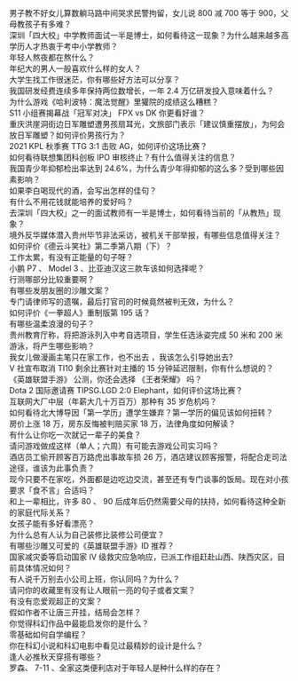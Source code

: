 男子教不好女儿算数躺马路中间哭求民警拘留，女儿说 800 减 700 等于 900，父母教孩子有多难？  
深圳「四大校」中学教师面试一半是博士，如何看待这一现象？为什么越来越多高学历人才热衷于考中小学教师？  
年轻人熬夜都在熬什么？  
年纪大的男人一般喜欢什么样的女人？  
大学生找工作很迷茫，你有哪些好方法可以分享？  
我国研发经费连续多年保持两位数增长，一年 2.4 万亿研发投入意味着什么？  
为什么游戏《哈利波特：魔法觉醒》里獾院的成绩这么糟糕？  
S11 小组赛揭幕战「冠军对决」 FPX vs DK 你更看好谁？  
重庆洪崖洞街边日军雕塑遭男孩扇耳光，文旅部门表示「建议慎重摆放」，为何会放日军雕塑？如何评价男孩行为？  
2021 KPL 秋季赛 TTG 3:1 击败 AG，如何评价这场比赛？  
如何看待联想集团科创板 IPO 审核终止？有什么值得关注的信息？  
我国青少年抑郁检出率达到 24.6%，为什么青少年得抑郁的这么多？受到哪些因素影响？  
如果李白喝现代的酒，会写出怎样的佳句？  
有什么不用花钱就能培养的爱好吗？  
去深圳「四大校」之一的面试教师有一半是博士，如何看待当前的「从教热」现象？  
境外反华媒体潜入贵州毕节非法采访，被机关干部举报，有哪些信息值得关注？  
如何评价《德云斗笑社》第二季第八期（下）？  
工作太累，有没有正能量的句子呀？  
小鹏 P7 、 Model 3 、比亚迪汉这三款车该如何选择呢？  
行测哪部分比较重要啊？  
有哪些发朋友圈的沙雕文案？  
专门请律师写的遗嘱，最后打官司的时候竟然被判无效，为什么？  
如何评价《一拳超人》重制版第 195 话？  
有哪些温柔浪漫的句子？  
贵州教育厅称，将把游泳列入中考自选项目，学生任选泳姿完成 50 米和 200 米游泳，将产生哪些影响？  
我女儿做漫画主笔只在家工作，也不出去 ，我该怎么引导她出去?  
V 社宣布取消 TI10 剩余比赛针对主播的 15 分钟延迟限制，你有什么想说的？  
《英雄联盟手游》 公测，你还会选择 《王者荣耀》 吗？  
Dota 2 国际邀请赛 TIPSG.LGD 2:0 Elephant，如何评价这场比赛？  
互联网大厂中层（年薪大几十万百万）那种有 35 岁危机吗？  
如何看待北大博导因「第一学历」遭学生嫌弃？第一学历的偏见该如何扭转？  
房价上涨 18 万，房东反悔被判赔买家 18 万，法律角度如何解读？  
有什么让你吃一次就记一辈子的美食？  
请问游戏做成这样（单人；六周）有可能去游戏公司实习吗？  
酒店员工偷开顾客百万路虎出事故车损 26 万，酒店建议顾客报警，将配合走司法途径，谁该为此事负责？  
现今只要不在家吃，外面都是边吃边交流，甚至还有专门谈事的饭局。现在对小孩要求「食不言」合适吗？  
和上一辈相比，许多 80 、 90 后成年后仍然需要父母的扶持，如何看待这种全新的家庭代际关系？  
女孩子能有多好看漂亮？  
为什么总有人认为自己装修比装修公司便宜？  
有哪些沙雕又可爱的《英雄联盟手游》ID 推荐？  
国家减灾委等启动国家 Ⅳ 级救灾应急响应，已派工作组赶赴山西、陕西灾区，目前具体情况如何？  
有人说千万别去小公司上班，你认同吗？为什么？  
请问你的收藏里有没有让人眼前一亮的句子或者文案？  
有没有恋爱观超正的文案？  
假如作者不让唐三开挂，结局会怎样？  
你觉得科幻作品中最能启发你的是什么？  
零基础如何自学编程？  
你在科幻小说和科幻电影中看见过最精妙的设计是什么？  
逢人必推秋天穿搭有哪些？  
罗森、 7-11 、全家这类便利店对于年轻人是种什么样的存在？  
